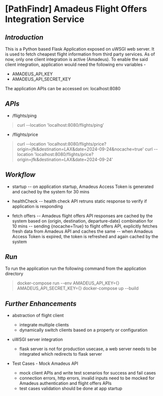 #  [PathFindr] Amadeus Flight Offers Integration Service 


## _Introduction_

This is a Python based Flask Application exposed on uWSGI web server. It is used to fetch cheapest flight information from third party services. As of now, only one client integration is active (Amadeus). To enable the said client integration, application would need the following env variables - 

- AMADEUS_API_KEY
- AMADEUS_API_SECRET_KEY

The application APIs can be accessed on: localhost:8080

## _APIs_

- /flights/ping

> curl --location 'localhost:8080/flights/ping'

- /flights/price

> curl --location 'localhost:8080/flights/price?origin=jfk&destination=LAX&date=2024-09-24&nocache=true'
> curl --location 'localhost:8080/flights/price?origin=jfk&destination=LAX&date=2024-09-24'

## _Workflow_

- startup
-- on application startup, Amadeus Access Token is generated and cached by the system for 30 mins

- healthCheck
-- health check API retruns static response to verify if application is responding

- fetch offers
-- Amadeus flight offers API responses are cached by the system based on {origin, destination, departure-date} combination for 10 mins
-- sending {nocache=True} to flight offers API, explicitly fetches fresh data from Amadeus API and caches the same
-- when Amadeus Access Token is expired, the token is refreshed and again cached by the system


## _Run_

To run the application run the following command from the application directory
> docker-compose run --env AMADEUS_API_KEY={} AMADEUS_API_SECRET_KEY={}
> docker-compose up --build


## _Further Enhancements_

- abstraction of flight client 
  - integrate multiple clients
  - dynamically switch clients based on a property or configuration

- uWSGI server integration
  - flask server is not for production usecase, a web server needs to be integrated which redirects to flask server

- Test Cases - Mock Amadeus API
  - mock client APIs and write test scenarios for success and fail cases
  - connection errors, http errors, invalid inputs need to be mocked for Amadeus authentication and flight offers APIs
  - test cases validation should be done at app startup
